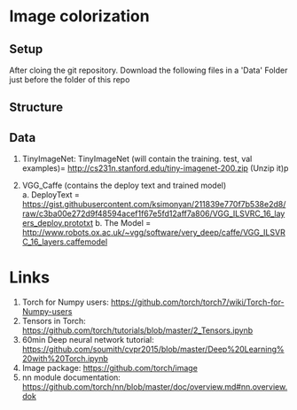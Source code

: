# Image colorization

## Setup
After cloing the git repository. Download the following files in a 'Data' Folder just before the folder of this repo

## Structure
## Data
1. TinyImageNet: TinyImageNet (will contain the training. test, val examples)= http://cs231n.stanford.edu/tiny-imagenet-200.zip (Unzip it)p

2. VGG_Caffe (contains the deploy text and trained model)	
   a. DeployText = https://gist.githubusercontent.com/ksimonyan/211839e770f7b538e2d8/raw/c3ba00e272d9f48594acef1f67e5fd12aff7a806/VGG_ILSVRC_16_layers_deploy.prototxt
   b. The Model  = http://www.robots.ox.ac.uk/~vgg/software/very_deep/caffe/VGG_ILSVRC_16_layers.caffemodel

# Links
1. Torch for Numpy users: https://github.com/torch/torch7/wiki/Torch-for-Numpy-users
2. Tensors in Torch: https://github.com/torch/tutorials/blob/master/2_Tensors.ipynb
3. 60min Deep neural network tutorial: https://github.com/soumith/cvpr2015/blob/master/Deep%20Learning%20with%20Torch.ipynb
4. Image package: https://github.com/torch/image
5. nn module documentation: https://github.com/torch/nn/blob/master/doc/overview.md#nn.overview.dok
 
